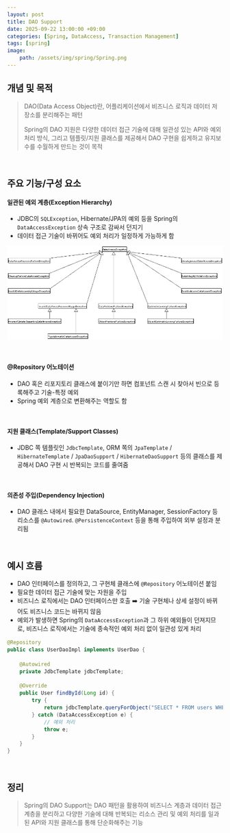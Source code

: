```yaml
---
layout: post
title: DAO Support
date: 2025-09-22 13:00:00 +09:00
categories: [Spring, DataAccess, Transaction Management]
tags: [spring]
image:
    path: /assets/img/spring/Spring.png
---
```


## 개념 및 목적

> DAO(Data Access Object)란, 어플리케이션에서 비즈니스 로직과 데이터 저장소를 분리해주는 패턴
>
> Spring의 DAO 지원은 다양한 데이터 접근 기술에 대해 일관성 있는 API와 예외 처리 방식, 그리고 템플릿/지원 클래스를 제공해서 DAO 구현을 쉽게하고 유지보수를 수월하게 만드는 것이 목적

<br>

## 주요 기능/구성 요소

#### 일관된 예외 계층(Exception Hierarchy)

- JDBC의 `SQLException`, Hibernate/JPA의 예외 등을 Spring의 `DataAccessException` 상속 구조로 감싸서 던지기
- 데이터 접근 기술이 바뀌어도 예외 처리가 일정하게 가능하게 함

![alt text](../../assets/img/spring/spring_48_01.png)

<br>

#### @Repository 어노테이션

- DAO 혹은 리포지토리 클래스에 붙이기만 하면 컴포넌트 스캔 시 찾아서 빈으로 등록해주고 기술-특정 예외
- Spring 예외 계층으로 변환해주는 역할도 함

<br>

#### 지원 클래스(Template/Support Classes)

- JDBC 쪽 템플릿인 `JdbcTemplate`, ORM 쪽의 `JpaTemplate` / `HibernateTemplate` / `JpaDaoSupport` / `HibernateDaoSupport` 등의 클래스를 제공해서 DAO 구현 시 반복되는 코드를 줄여줌

<br>

#### 의존성 주입(Dependency Injection)

- DAO 클래스 내에서 필요한 DataSource, EntityManager, SessionFactory 등 리소스를 `@Autowired`. `@PersistenceContext` 등을 통해 주입하여 외부 설정과 분리됨

<br>

## 예시 흐름

- DAO 인터페이스를 정의하고, 그 구현체 클래스에 `@Repository` 어노테이션 붙임
- 필요한 데이터 접근 기술에 맞는 자원을 주입
- 비즈니스 로직에서는 DAO 인터페이스만 호출 ➡️ 기술 구현체나 상세 설정이 바뀌어도 비즈니스 코드는 바뀌지 않음
- 예외가 발생하면 Spring의 `DataAccessException`과 그 하위 예외들이 던져지므로, 비즈니스 로직에서는 기술에 종속적인 예외 처리 없이 일관성 있게 처리

```java
@Repository
public class UserDaoImpl implements UserDao {

    @Autowired
    private JdbcTemplate jdbcTemplate;

    @Override
    public User findById(Long id) {
        try {
            return jdbcTemplate.queryForObject("SELECT * FROM users WHERE id = ?", new Object[]{id}, new UserRowMapper());
        } catch (DataAccessException e) {
            // 예외 처리
            throw e;
        }
    }
}
```

<br>

## 정리

> Spring의 DAO Support는 DAO 패턴을 활용하여 비즈니스 계층과 데이터 접근 계층을 분리하고 다양한 기술에 대해 반복되는 리소스 관리 및 예외 처리를 일과된 API와 지원 클래스를 통해 단순화해주는 기능